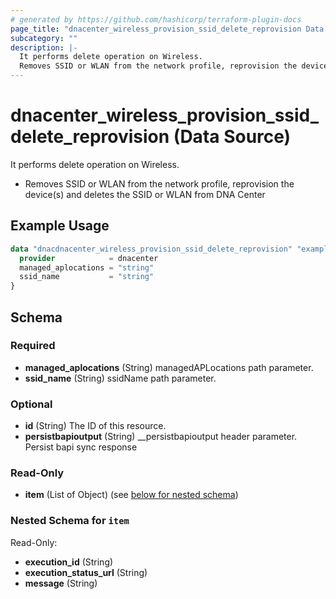 ```yaml
---
# generated by https://github.com/hashicorp/terraform-plugin-docs
page_title: "dnacenter_wireless_provision_ssid_delete_reprovision Data Source - terraform-provider-dnacenter"
subcategory: ""
description: |-
  It performs delete operation on Wireless.
  Removes SSID or WLAN from the network profile, reprovision the device(s) and deletes the SSID or WLAN from DNA Center
---
```


# dnacenter_wireless_provision_ssid_delete_reprovision (Data Source)

It performs delete operation on Wireless.

- Removes SSID or WLAN from the network profile, reprovision the device(s) and deletes the SSID or WLAN from DNA Center

## Example Usage

```terraform
data "dnacdnacenter_wireless_provision_ssid_delete_reprovision" "example" {
  provider            = dnacenter
  managed_aplocations = "string"
  ssid_name           = "string"
}
```

<!-- schema generated by tfplugindocs -->
## Schema

### Required

- **managed_aplocations** (String) managedAPLocations path parameter.
- **ssid_name** (String) ssidName path parameter.

### Optional

- **id** (String) The ID of this resource.
- **persistbapioutput** (String) __persistbapioutput header parameter. Persist bapi sync response

### Read-Only

- **item** (List of Object) (see [below for nested schema](#nestedatt--item))

<a id="nestedatt--item"></a>
### Nested Schema for `item`

Read-Only:

- **execution_id** (String)
- **execution_status_url** (String)
- **message** (String)


